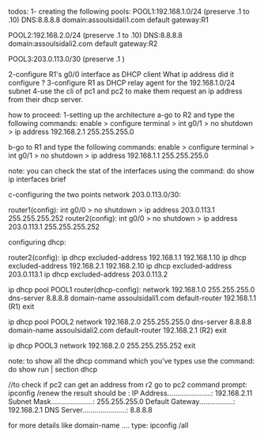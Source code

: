 todos:
1- creating the following pools:
POOL1:192.168.1.0/24  (preserve .1 to .10)
  DNS:8.8.8.8
  domain:assoulsidali1.com
  default gateway:R1

POOL2:192.168.2.0/24  (preserve .1 to .10)
  DNS:8.8.8.8
  domain:assoulsidali2.com
  default gateway:R2
  
POOL3:203.0.113.0/30  (preserve .1 )

2-configure R1's g0/0 interface as DHCP client What ip address did it configure ?
3-configure R1 as DHCP relay agent for the 192.168.1.0/24 subnet
4-use the cli of pc1 and pc2 to make them request an ip address from their dhcp server.



how to proceed:
1-setting up the architecture
a-go to R2 and type the following commands:
enable > configure terminal > int g0/1 > no shutdown > ip address 192.168.2.1 255.255.255.0

b-go to R1 and type the following commands:
enable > configure terminal > int g0/1 > no shutdown > ip address 192.168.1.1 255.255.255.0

note: you can check the stat of the interfaces using the command: do show ip interfaces brief


c-configuring the two points network 203.0.113.0/30:

router1(config):
int g0/0 > no shutdown > ip address 203.0.113.1 255.255.255.252
router2(config):
int g0/0 > no shutdown > ip address 203.0.113.1 255.255.255.252


configuring dhcp:

router2(config):
ip dhcp excluded-address 192.168.1.1 192.168.1.10
ip dhcp excluded-address 192.168.2.1 192.168.2.10
ip dhcp excluded-address 203.0.113.1
ip dhcp excluded-address 203.0.113.2

ip dhcp pool POOL1
router(dhcp-config):
network 192.168.1.0 255.255.255.0
dns-server 8.8.8.8
domain-name assoulsidali1.com
default-router 192.168.1.1 (R1)
exit

ip dhcp pool POOL2
network 192.168.2.0 255.255.255.0
dns-server 8.8.8.8
domain-name assoulsidali2.com
default-router 192.168.2.1 (R2)
exit

ip dhcp POOL3 
network 192.168.2.0 255.255.255.252
exit

note: to show all the dhcp command which you've types use the command:
do show run | section dhcp

//to check if pc2 can get an address from r2
go to pc2 command prompt:
ipconfig  /renew
the result should be :
 IP Address......................: 192.168.2.11
 Subnet Mask.....................: 255.255.255.0
 Default Gateway.................: 192.168.2.1
 DNS Server......................: 8.8.8.8
 
 for more details like domain-name ....
 type: ipconfig /all

